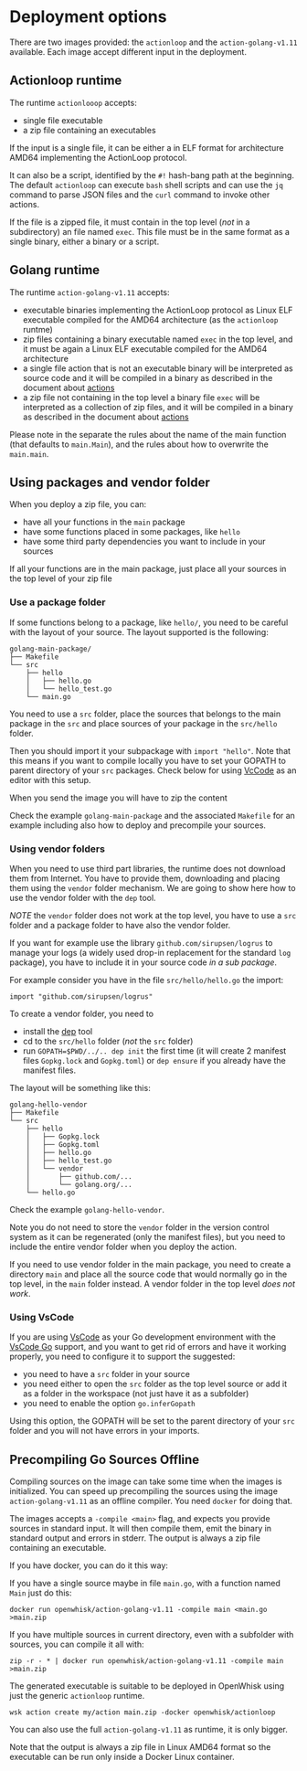 <!--
#
# Licensed to the Apache Software Foundation (ASF) under one or more
# contributor license agreements.  See the NOTICE file distributed with
# this work for additional information regarding copyright ownership.
# The ASF licenses this file to You under the Apache License, Version 2.0
# (the "License"); you may not use this file except in compliance with
# the License.  You may obtain a copy of the License at
#
#     http://www.apache.org/licenses/LICENSE-2.0
#
# Unless required by applicable law or agreed to in writing, software
# distributed under the License is distributed on an "AS IS" BASIS,
# WITHOUT WARRANTIES OR CONDITIONS OF ANY KIND, either express or implied.
# See the License for the specific language governing permissions and
# limitations under the License.
#
-->

# Deployment options

There are two images provided: the `actionloop` and the `action-golang-v1.11` available. Each image accept different input in the deployment.

<a name="actionloop">

## Actionloop runtime

The runtime `actionlooop` accepts:

- single file executable
- a zip file containing an executables

If the input is a single file, it can be either a in ELF format for architecture AMD64 implementing the ActionLoop protocol.

It can also be a script, identified by the `#!` hash-bang path at the beginning. The default `actionloop` can execute `bash` shell scripts and can use the `jq` command to parse JSON files and the `curl` command to invoke other actions.

If the file is a zipped file, it must contain in the top level (*not* in a subdirectory) an file named `exec`. This file must be in the same format as a single binary, either a binary or a script.

<a name="golang">

## Golang runtime

The runtime `action-golang-v1.11` accepts:

- executable binaries implementing the ActionLoop protocol as Linux ELF executable compiled for the AMD64 architecture (as the `actionloop` runtme)
- zip files containing a binary executable named `exec` in the top level, and it must be again a Linux ELF executable compiled for the AMD64 architecture
- a single file action that is not an executable binary will be interpreted as source code and it will be compiled in a binary as described in the document about [actions](ACTION.md)
- a zip file not containing in the top level a binary file `exec` will  be interpreted as a collection of zip files, and it will be compiled in a binary as described in the document about [actions](ACTION.md)

Please note in the separate the rules about the name of the main function (that defaults to `main.Main`), and the rules about how to overwrite the `main.main`.

## Using packages and vendor folder

When you deploy a zip file, you can:

- have all your functions in the `main` package
- have some functions placed in some packages, like `hello`
- have some third party dependencies you want to include in your sources

If all your functions are in the main package, just place all your sources in the top level of your zip file

### Use a package folder

If some functions belong to a package, like `hello/`, you need to be careful with the layout of your source. The layout supported is the following:

```
golang-main-package/
├── Makefile
└── src
    ├── hello
    │   ├── hello.go
    │   └── hello_test.go
    └── main.go
```

You need to use a `src` folder, place the sources that belongs to the main package in the `src` and place sources of your package in the `src/hello` folder.

Then you should import it your subpackage with `import "hello"`.
Note that this means if you want to compile locally you have to set your GOPATH to parent directory of your `src` packages. Check below for using [VcCode](#vscode) as an editor with this setup.

When you send the image you will have to zip the content

Check the example `golang-main-package` and the associated `Makefile` for an example including also how to deploy and precompile your sources.

### Using vendor folders

When you need to use third part libraries, the runtime does not download them from Internet. You have to provide them,  downloading and placing them using the `vendor` folder mechanism. We are going to show here how to use the vendor folder with the `dep` tool.

*NOTE* the `vendor` folder does not work at the top level, you have to use a `src` folder and a package folder to have also the vendor folder.

If you want for example use the library `github.com/sirupsen/logrus` to manage your logs (a widely used drop-in replacement for the standard `log` package), you have to include it in your source code *in a sub package*.

For example consider you have in the file `src/hello/hello.go` the import:

```
import "github.com/sirupsen/logrus"
```

To create a vendor folder, you need to

- install the [dep](https://github.com/golang/dep) tool
- cd to the `src/hello` folder (*not* the `src` folder)
- run `GOPATH=$PWD/../.. dep init` the first time (it will create 2 manifest files `Gopkg.lock` and `Gopkg.toml`) or `dep ensure` if you already have the manifest files.

The layout will be something like this:

```
golang-hello-vendor
├── Makefile
└── src
    ├── hello
    │   ├── Gopkg.lock
    │   ├── Gopkg.toml
    │   ├── hello.go
    │   ├── hello_test.go
    │   └── vendor
    │       ├── github.com/...
    │       └── golang.org/...
    └── hello.go
```

Check the example `golang-hello-vendor`.

Note you do not need to store the `vendor` folder in the version control system as it can be regenerated (only the manifest files), but you need to include the entire vendor folder when you deploy the action.

If you need to use vendor folder in the main package, you need to create a directory `main` and place all the source code that would normally go in the top level, in the `main` folder instead.  A vendor folder in the top level *does not work*.

<a name="vscode">

### Using VsCode

If you are using [VsCode](https://code.visualstudio.com/) as your Go development environment with the [VsCode Go](https://marketplace.visualstudio.com/items?itemName=ms-vscode.Go) support, and you want to get rid of errors and have it working properly, you need to configure it to support the suggested:

- you need to have a `src` folder in your source
- you need either to open the `src` folder as the top level source or add it as a folder in the workspace (not just have it as a subfolder)
- you need to enable the option `go.inferGopath`

Using this option, the GOPATH will be set to the parent directory of your `src` folder and you will not have errors in your imports.

<a name="precompile"/>

## Precompiling Go Sources Offline

Compiling sources on the image can take some time when the images is initialized. You can speed up precompiling the sources using the image `action-golang-v1.11` as an offline compiler. You need `docker` for doing that.

The images accepts a `-compile <main>` flag, and expects you provide sources in standard input. It will then compile them, emit the binary in standard output and errors in stderr. The output is always a zip file containing an executable.

If you have docker, you can do it this way:

If you have a single source maybe in file `main.go`, with a function named `Main` just do this:

`docker run openwhisk/action-golang-v1.11 -compile main <main.go >main.zip`

If you have multiple sources in current directory, even with a subfolder with sources, you can compile it all with:

`zip -r - * | docker run openwhisk/action-golang-v1.11 -compile main >main.zip`

The  generated executable is suitable to be deployed in OpenWhisk using just the generic `actionloop` runtime.

`wsk action create my/action main.zip -docker openwhisk/actionloop`

You can also use the full `action-golang-v1.11` as runtime, it is only bigger.

Note that the output is always a zip file in  Linux AMD64 format so the executable can be run only inside a Docker Linux container.




